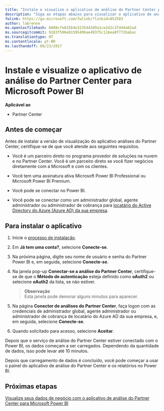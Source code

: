 ```yaml
---
title: "Instale e visualize o aplicativo de análise do Partner Center para Microsoft Power BI | Partner Center"
description: "Siga as etapas abaixo para visualizar o aplicativo de análise do Partner Center para Power BI (para parceiros diretos no CSP)."
fwlink: https://go.microsoft.com/fwlink/?linkid=852583
author: labrenne
ms.openlocfilehash: 6888cfe815b4e3235442d9a1ce242c37d44a62ad
ms.sourcegitcommit: 9183f596e81595496ae49375c116ea0f772babac
ms.translationtype: HT
ms.contentlocale: pt-BR
ms.lasthandoff: 08/23/2017
---
```

# <a name="install-and-preview-the-partner-center-analytics-app-for-microsoft-power-bi"></a>Instale e visualize o aplicativo de análise do Partner Center para Microsoft Power BI

**Aplicável ao**

-   Partner Center

## <a name="before-you-begin"></a>Antes de começar

Antes de instalar a versão de visualização do aplicativo análises do Partner Center, certifique-se de que você atende aos seguintes requisitos.

-   Você é um parceiro direto no programa provedor de soluções na nuvem e no Partner Center. Você é um parceiro direto se você fizer negócios diretamente com a Microsoft e com os clientes.

-   Você tem uma assinatura ativa Microsoft Power BI Professional ou Microsoft Power BI Premium.

-   Você pode se conectar no Power BI.

-   Você pode se conectar como um administrador global, agente administrador ou administrador de cobrança para [locatário do Active Directory do Azure (Azure AD) da sua empresa](azure-active-directory-tenants-and-partner-center.md).

## <a name="to-install-the-app"></a>Para instalar o aplicativo

1. Inicie o [processo de instalação](https://app.powerbi.com/getdata/services/partneranalytics?cpcode=PartnerCenterAnalytics&getDataForceConnect=true&alwaysPromptForContentProviderCreds=true).

2. Em **Já tem uma conta?**, selecione **Conecte-se**. 

3.  Na próxima página, digite seu nome de usuário e senha do Partner Power BI e, em seguida, selecione **Conecte-se**. 

4.  Na janela pop-up **Conectar-se a análise do Partner Center**, certifique-se de que o **Método de autenticação** esteja definido como **oAuth2** ou selecione **oAuth2** da lista, se não estiver. 

    >**Observação**<br> Esta janela pode demorar alguns minutos para aparecer.

5.  Na página **Conector de análises do Partner Center**, faça logon com as credenciais de administrador global, agente administrador ou administrador de cobrança de locatário do Azure AD da sua empresa, e, em seguida, selecione **Conecte-se**.
 
6.  Quando solicitado para acesso, selecione **Aceitar**. 

Depois que o serviço de análise do Partner Center estiver conectado com o Power BI, os dados começam a ser carregados. Dependendo da quantidade de dados, isso pode levar até 10 minutos. 

Depois que carregamento de dados é concluído, você pode começar a usar o painel do aplicativo de análise do Partner Center e os relatórios no Power BI.

## <a name="next-steps"></a>Próximas etapas

[Visualize seus dados de negócio com o aplicativo de análise do Partner Center para Microsoft Power BI](power-bi-app-for-direct-partners-use.md)
